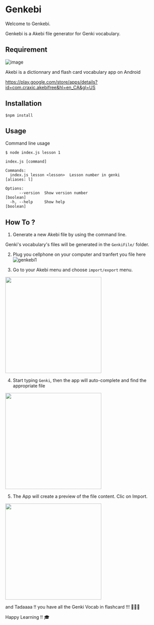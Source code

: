 # Genkebi
Welcome to Genkebi.

Genkebi is a Akebi file generator for Genki vocabulary.

## Requirement
![image](https://user-images.githubusercontent.com/1923204/186033993-7e0a2779-f2bd-43f1-b812-98e1b44e19c0.png)

Akebi is a dictionnary and  flash card vocabulary app on Android

https://play.google.com/store/apps/details?id=com.craxic.akebifree&hl=en_CA&gl=US


## Installation

`$npm install`

## Usage

Command line usage

```
$ node index.js lesson 1

index.js [command]

Commands:
  index.js lesson <lesson>  Lesson number in genki                  [aliases: l]

Options:
      --version  Show version number                                   [boolean]
  -h, --help     Show help                                             [boolean]
```
## How To ?  
  
1. Generate a new Akebi file by using the command line.

Genki's vocabulary's files will be generated in the `GenkiFile/` folder.

2. Plug you cellphone on your computer and tranfert you file here
![genkebi1](https://user-images.githubusercontent.com/1923204/186034869-4405d115-1bdf-4c88-a345-a500a2ba2f43.PNG)

3. Go to your Akebi menu and choose `import/export` menu.

<img src="https://user-images.githubusercontent.com/1923204/186035074-7aa918a8-669e-4c64-ace1-6801dbf2501a.jpg" width="300">

 4. Start typing `Genki`, then the app will auto-complete and find the appropriate file
<img src="https://user-images.githubusercontent.com/1923204/186036465-8d7ee0c8-a712-4458-bfd1-8f9d941acf40.jpg" width="300">
  
 5. The App will create a preview of the file content. Clic on Import.
<img src="https://user-images.githubusercontent.com/1923204/186036605-d766bb7b-c191-4f59-ba2d-fadd0934659b.jpg" width="300">
  
 and Tadaaaa !! you have all the Genki Vocab in flashcard !!! 🎉🎉🎉
  
  Happy Learning !! 🎓


